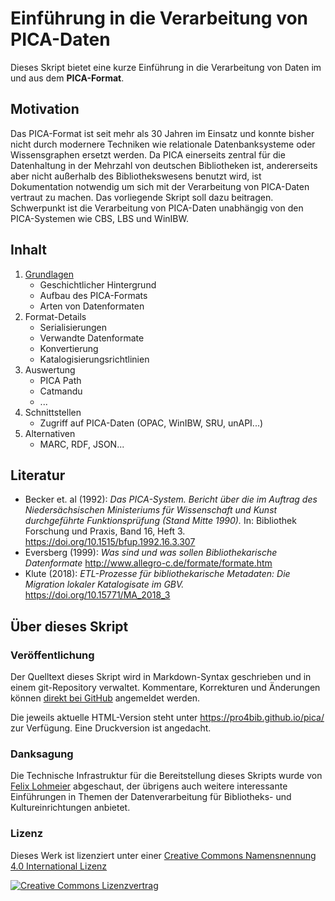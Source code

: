 # Einführung in die Verarbeitung von PICA-Daten

Dieses Skript bietet eine kurze Einführung in die Verarbeitung von Daten im und aus dem **PICA-Format**.

## Motivation

Das PICA-Format ist seit mehr als 30 Jahren im Einsatz und konnte bisher nicht durch modernere Techniken wie relationale Datenbanksysteme oder Wissensgraphen ersetzt werden. Da PICA einerseits zentral für die Datenhaltung in der Mehrzahl von deutschen Bibliotheken ist, andererseits aber nicht außerhalb des Bibliothekswesens benutzt wird, ist Dokumentation notwendig um sich mit der Verarbeitung von PICA-Daten vertraut zu machen. Das vorliegende Skript soll dazu beitragen. Schwerpunkt ist die Verarbeitung von PICA-Daten unabhängig von den PICA-Systemen wie CBS, LBS und WinIBW.

## Inhalt

1. [Grundlagen](01_grundlagen.md)
   - Geschichtlicher Hintergrund
   - Aufbau des PICA-Formats
   - Arten von Datenformaten
2. Format-Details
   - Serialisierungen
   - Verwandte Datenformate
   - Konvertierung
   - Katalogisierungsrichtlinien
3. Auswertung
   - PICA Path
   - Catmandu
   - ...
4. Schnittstellen
   - Zugriff auf PICA-Daten (OPAC, WinIBW, SRU, unAPI...)
5. Alternativen
   - MARC, RDF, JSON...

## Literatur

* Becker et. al (1992): *Das PICA-System. Bericht über die im Auftrag des Niedersächsischen Ministeriums für Wissenschaft und Kunst durchgeführte Funktionsprüfung (Stand Mitte 1990).* In: Bibliothek Forschung und Praxis, Band 16, Heft 3. <https://doi.org/10.1515/bfup.1992.16.3.307>
* Eversberg (1999): *Was sind und was sollen Bibliothekarische Datenformate* <http://www.allegro-c.de/formate/formate.htm>
* Klute (2018): *ETL-Prozesse für bibliothekarische Metadaten: Die Migration lokaler Katalogisate im GBV.* <https://doi.org/10.15771/MA_2018_3>

## Über dieses Skript

### Veröffentlichung

Der Quelltext dieses Skript wird in Markdown-Syntax geschrieben und in einem git-Repository verwaltet. Kommentare, Korrekturen und Änderungen können [direkt bei GitHub](https://github.com/pro4bib/pica) angemeldet werden.

Die jeweils aktuelle HTML-Version steht unter <https://pro4bib.github.io/pica/> zur Verfügung. Eine Druckversion ist angedacht.

### Danksagung

Die Technische Infrastruktur für die Bereitstellung dieses Skripts wurde von [Felix Lohmeier](https://felixlohmeier.de/) abgeschaut, der übrigens auch weitere interessante Einführungen in Themen der Datenverarbeitung für Bibliotheks- und Kultureinrichtungen anbietet.

### Lizenz

Dieses Werk ist lizenziert unter einer [Creative Commons Namensnennung 4.0 International Lizenz](http://creativecommons.org/licenses/by/4.0/)

[![Creative Commons Lizenzvertrag](https://i.creativecommons.org/l/by/4.0/88x31.png)](http://creativecommons.org/licenses/by/4.0/)
